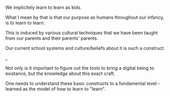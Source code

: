We implicitely learn to learn as kids.

What I mean by that is that our purpose as humans throughout our infancy, is to learn to learn.

This is induced by various cultural techniques that we have been taught from our parents and their parents' parents.

Our current school systems and culture/beliefs about it is such a construct.

_

Not only is it important to figure out the tools to bring a digital being to existance, but the knowledge about this exact craft.

One needs to understand these basic constructs to a fundamental level - learned as the model of how to learn to "learn".